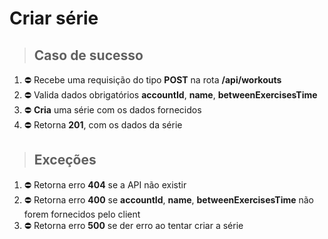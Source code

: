 # Criar série

> ## Caso de sucesso

1. ⛔ Recebe uma requisição do tipo **POST** na rota **/api/workouts**
2. ⛔ Valida dados obrigatórios **accountId**, **name**, **betweenExercisesTime**
3. ⛔ **Cria** uma série com os dados fornecidos
4. ⛔ Retorna **201**, com os dados da série


> ## Exceções

1. ⛔ Retorna erro **404** se a API não existir
2. ⛔ Retorna erro **400** se **accountId**, **name**, **betweenExercisesTime** não forem fornecidos pelo client
3. ⛔ Retorna erro **500** se der erro ao tentar criar a série